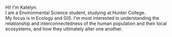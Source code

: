 Hi! I'm Katelyn. <br/>
I am a Environmental Science student, studying at Hunter College.<br/>
My focus is in Ecology and GIS. I'm most interested in understanding the relationship and interconnectedness of the human population and their local ecosystems, and how they ultimately alter one another. 

